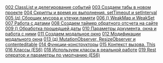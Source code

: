 
[002 ClassList и делегирование событий](002%20ClassList%20и%20делегирование%20событий.md)
[003 Создаем табы в новом проекте](003%20Создаем%20табы%20в%20новом%20проекте.md)
[004 Скрипты и время их выполнения. setTimeout и setInterval](004%20Скрипты%20и%20время%20их%20выполнения.%20setTimeout%20и%20setInterval.md)
[005 (д) Сборщик мусора и утечки памяти](005%20(д)%20Сборщик%20мусора%20и%20утечки%20памяти.md)
[006 () WeakMap и WeakSet](006%20()%20WeakMap%20и%20WeakSet.md)
[007 Работа с датами](007%20Работа%20с%20датами.md)
[008 Создаем таймер обратного отсчета на сайте](008%20Создаем%20таймер%20обратного%20отсчета%20на%20сайте.md)
[009 () Обработка прошедшей даты](009%20()%20Обработка%20прошедшей%20даты.md)
[010 Параметры документа, окна и работа с ними](010%20Параметры%20документа,%20окна%20и%20работа%20с%20ними.md)
[011 Создаем модальное окно](011%20Создаем%20модальное%20окно.md)
[012 Модификации модального окна](012%20Модификации%20модального%20окна.md)
[013 (д) MutationObserver, ResizeObserver и contenteditable](013%20(д)%20MutationObserver,%20ResizeObserver%20и%20contenteditable.md)
[014 Функции-конструкторы](014%20Функции-конструкторы.md)
[015 Контекст вызова. This](015%20Контекст%20вызова.%20This.md)
[016 Классы (ES6)](016%20Классы%20(ES6).md)
[018 Используем классы в реальной работе](018%20Используем%20классы%20в%20реальной%20работе.md)
[019 Rest оператор и параметры по умолчанию (ES6)](019%20Rest%20оператор%20и%20параметры%20по%20умолчанию%20(ES6).md)